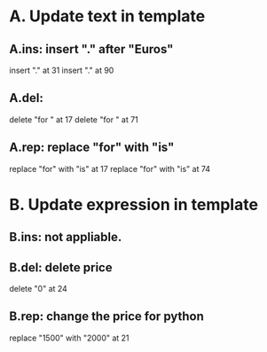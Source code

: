 # A. Update text in template
## A.ins: insert "." after "Euros"
  insert "." at 31
  insert "." at 90

## A.del: 
  delete "for " at 17
  delete "for " at 71

## A.rep: replace "for" with "is"
  replace "for" with "is" at 17
  replace "for" with "is" at 74

# B. Update expression in template

## B.ins: not appliable.

## B.del: delete price
  delete "0" at 24

## B.rep: change the price for python
  replace "1500" with "2000" at 21